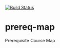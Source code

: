 [![Build Status](https://travis-ci.org/uw-it-aca/prereq_map.svg?branch=master)](https://travis-ci.org/uw-it-aca/prereq_map)
# prereq-map
Prerequisite Course Map
